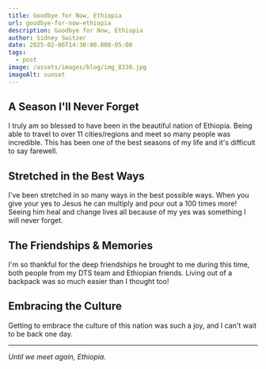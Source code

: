 ```yaml
---
title: Goodbye for Now, Ethiopia
url: goodbye-for-now-ethiopia
description: Goodbye for Now, Ethiopia
author: Sidney Switzer
date: 2025-02-06T14:30:00.000-05:00
tags:
  - post
image: /assets/images/blog/img_8330.jpg
imageAlt: sunset
---
```


## A Season I'll Never Forget

I truly am so blessed to have been in the beautiful nation of Ethiopia. Being able to travel to over 11 cities/regions and meet so many people was incredible. This has been one of the best seasons of my life and it's difficult to say farewell.

## Stretched in the Best Ways

I've been stretched in so many ways in the best possible ways. When you give your yes to Jesus he can multiply and pour out a 100 times more! Seeing him heal and change lives all because of my yes was something I will never forget.

## The Friendships & Memories

I'm so thankful for the deep friendships he brought to me during this time, both people from my DTS team and Ethiopian friends. Living out of a backpack was so much easier than I thought too!

## Embracing the Culture

Getting to embrace the culture of this nation was such a joy, and I can't wait to be back one day.

---

_Until we meet again, Ethiopia._
